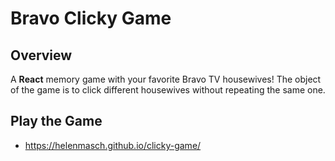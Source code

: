 # Bravo Clicky Game

## Overview
A **React** memory game with your favorite Bravo TV housewives! The object of the game is to click different housewives without repeating the same one. 

## Play the Game
* https://helenmasch.github.io/clicky-game/
